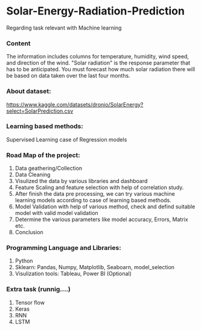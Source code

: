 # Solar-Energy-Radiation-Prediction
Regarding task relevant with Machine learning 


### Content
The information includes columns for temperature, humidity, wind speed, and direction of the wind. "Solar radiation" is the response parameter that has to be anticipated. You must forecast how much solar radiation there will be based on data taken over the last four months.


### About dataset:
https://www.kaggle.com/datasets/dronio/SolarEnergy?select=SolarPrediction.csv

### Learning based methods:
Supervised Learning case of Regression models


### Road Map of the project:
1) Data geathering/Collection
2) Data Cleaning 
3) Visulized the data by various libraries and dashboard
4) Feature Scaling and feature selection with help of correlation study.
5) After finish the data pre processing, we can try various machine learning models according to case of learning based methods.
6) Model Validation with help of various method, check and defind suitable model with valid model validation
7) Determine the various parameters like model accuracy, Errors, Matrix etc.
8) Conclusion

### Programming Language and Libraries:
1) Python
2) Sklearn: Pandas, Numpy, Matplotlib, Seaboarn, model_selection
3) Visulization tools: Tableau, Power BI (Optional)

### Extra task (runnig....)
1) Tensor flow
2) Keras
3) RNN
4) LSTM 
